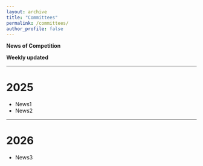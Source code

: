 ```yaml
---
layout: archive
title: "Committees"
permalink: /committees/
author_profile: false
---
```

**News of Competition**

**Weekly updated** 

---

# 2025
* News1
* News2

---

# 2026

* News3

